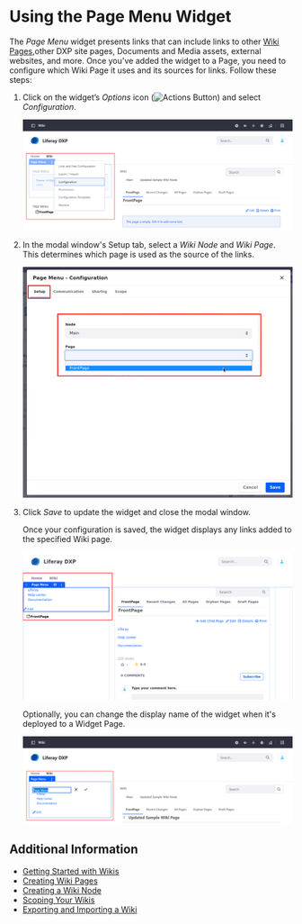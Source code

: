 # Using the Page Menu Widget 

The *Page Menu* widget presents links that can include links to other [Wiki Pages](./getting-started-with-wikis.md),other DXP site pages, Documents and Media assets, external websites, and more. Once you've added the widget to a Page, you need to configure which Wiki Page it uses and its sources for links. Follow these steps: 

1. Click on the widget’s *Options* icon (![Actions Button](../../../images/icon-actions.png)) and select *Configuration*. 

   ![Click on Options to configure the Page menu widget.](./using-the-page-menu-widget/images/01.png)

1. In the modal window's Setup tab, select a *Wiki Node* and *Wiki Page*. This determines which page is used as the source of the links. 
    
    ![In the Setup, select the Wiki Node and Wiki Page.](./using-the-page-menu-widget/images/02.png)  

1. Click *Save* to update the widget and close the modal window.

    Once your configuration is saved, the widget displays any links added to the specified Wiki page. 

    ![The modal window closes, and the configured Page Menu is displayed.](./using-the-page-menu-widget/images/03.png)

   Optionally, you can change the display name of the widget when it's deployed to a Widget Page. 

    ![Change the Page Menu's display name.](./using-the-page-menu-widget/images/04.png)

## Additional Information 

- [Getting Started with Wikis](./getting-started-with-wikis.md)
- [Creating Wiki Pages](./creating-wiki-pages.md) 
- [Creating a Wiki Node](./creating-a-node.md)
- [Scoping Your Wikis](./scoping-your-wikis.md)
- [Exporting and Importing a Wiki](./exporting-and-importing-a-wiki.md)